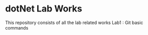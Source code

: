 # dotNet Lab Works

This repository consists of all the lab related works
Lab1 : Git basic commands
